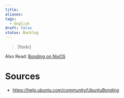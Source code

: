 ```yaml
---
title: 
aliases: 
tags:
  - English
draft: false
status: Backlog
---
```

> [!todo]


Also Read: [Bonding on NixOS](https://what-the-nix.kevin.net.ar/bonding)
# Sources
- https://help.ubuntu.com/community/UbuntuBonding